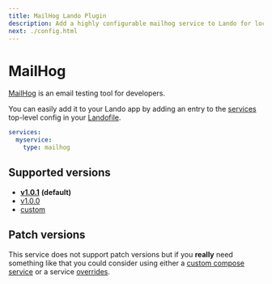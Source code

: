 ```yaml
---
title: MailHog Lando Plugin
description: Add a highly configurable mailhog service to Lando for local development with all the power of Docker and Docker Compose.
next: ./config.html
---
```


# MailHog

[MailHog](https://github.com/mailhog/MailHog) is an email testing tool for developers.

You can easily add it to your Lando app by adding an entry to the [services](https://docs.lando.dev/core/v3/lando-service.html) top-level config in your [Landofile](https://docs.lando.dev/core/v3).

```yaml
services:
  myservice:
    type: mailhog
```

## Supported versions

*   **[v1.0.1](https://hub.docker.com/r/mailhog/mailhog/)** **(default)**
*   [v1.0.0](https://hub.docker.com/r/mailhog/mailhog/)
*   [custom](https://docs.lando.dev/core/v3/lando-service.html#overrides)

## Patch versions

This service does not support patch versions but if you **really** need something like that you could consider using either a [custom compose service](https://docs.lando.dev/plugins/compose) or a service [overrides](https://docs.lando.dev/core/v3/lando-service.html#overrides).

